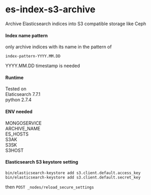# es-index-s3-archive
Archive Elasticsearch indices into S3 compatible storage like Ceph  

#### Index name pattern
only archive indices with its name in the pattern of 
 ```
 index-pattern-YYYY.MM.DD
 ```
 YYYY.MM.DD timestamp is needed

 #### Runtime
Tested on  
Elaticsearch 7.7.1  
python 2.7.4

#### ENV needed
MONGOSERVICE  
ARCHIVE_NAME  
ES_HOSTS  
S3AK  
S3SK  
S3HOST  

#### Elasticsearch S3 keystore setting
```shell
bin/elasticsearch-keystore add s3.client.default.access_key
bin/elasticsearch-keystore add s3.client.default.secret_key
```

then
```POST _nodes/reload_secure_settings```